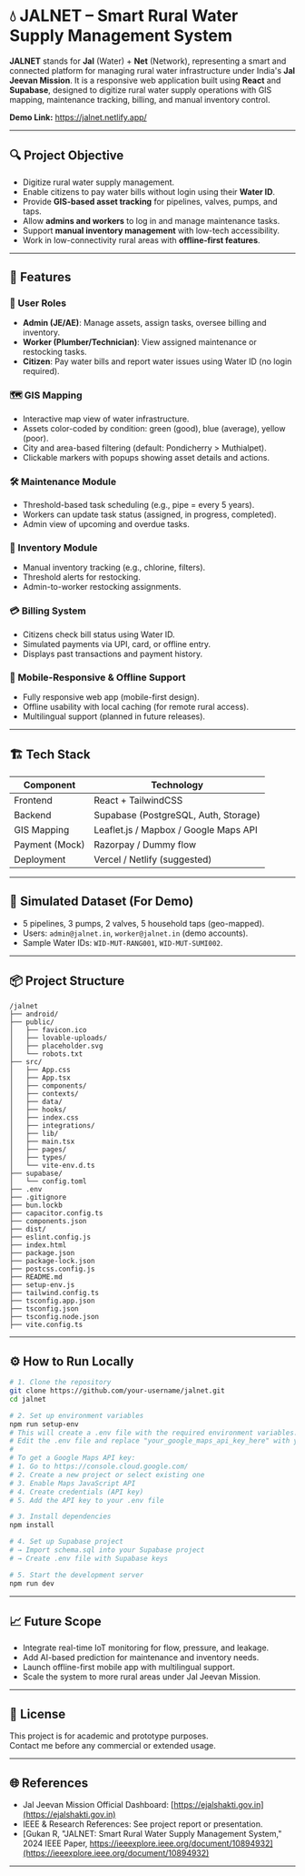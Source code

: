 # 💧 JALNET – Smart Rural Water Supply Management System

**JALNET** stands for **Jal** (Water) + **Net** (Network), representing a smart and connected platform for managing rural water infrastructure under India's **Jal Jeevan Mission**. It is a responsive web application built using **React** and **Supabase**, designed to digitize rural water supply operations with GIS mapping, maintenance tracking, billing, and manual inventory control.

**Demo Link:** https://jalnet.netlify.app/

---

## 🔍 Project Objective

- Digitize rural water supply management.
- Enable citizens to pay water bills without login using their **Water ID**.
- Provide **GIS-based asset tracking** for pipelines, valves, pumps, and taps.
- Allow **admins and workers** to log in and manage maintenance tasks.
- Support **manual inventory management** with low-tech accessibility.
- Work in low-connectivity rural areas with **offline-first features**.

---

## 🚀 Features

### 👤 User Roles

- **Admin (JE/AE)**: Manage assets, assign tasks, oversee billing and inventory.
- **Worker (Plumber/Technician)**: View assigned maintenance or restocking tasks.
- **Citizen**: Pay water bills and report water issues using Water ID (no login required).

### 🗺️ GIS Mapping

- Interactive map view of water infrastructure.
- Assets color-coded by condition: green (good), blue (average), yellow (poor).
- City and area-based filtering (default: Pondicherry > Muthialpet).
- Clickable markers with popups showing asset details and actions.

### 🛠️ Maintenance Module

- Threshold-based task scheduling (e.g., pipe = every 5 years).
- Workers can update task status (assigned, in progress, completed).
- Admin view of upcoming and overdue tasks.

### 💼 Inventory Module

- Manual inventory tracking (e.g., chlorine, filters).
- Threshold alerts for restocking.
- Admin-to-worker restocking assignments.

### 💳 Billing System

- Citizens check bill status using Water ID.
- Simulated payments via UPI, card, or offline entry.
- Displays past transactions and payment history.

### 📱 Mobile-Responsive & Offline Support

- Fully responsive web app (mobile-first design).
- Offline usability with local caching (for remote rural access).
- Multilingual support (planned in future releases).

---

## 🏗️ Tech Stack

| Component      | Technology                            |
| -------------- | ------------------------------------- |
| Frontend       | React + TailwindCSS                   |
| Backend        | Supabase (PostgreSQL, Auth, Storage)  |
| GIS Mapping    | Leaflet.js / Mapbox / Google Maps API |
| Payment (Mock) | Razorpay / Dummy flow                 |
| Deployment     | Vercel / Netlify (suggested)          |

---

## 🧪 Simulated Dataset (For Demo)

- 5 pipelines, 3 pumps, 2 valves, 5 household taps (geo-mapped).
- Users: `admin@jalnet.in`, `worker@jalnet.in` (demo accounts).
- Sample Water IDs: `WID-MUT-RANG001`, `WID-MUT-SUMI002`.

---

## 📦 Project Structure

```
/jalnet
├── android/
├── public/
│   ├── favicon.ico
│   ├── lovable-uploads/
│   ├── placeholder.svg
│   └── robots.txt
├── src/
│   ├── App.css
│   ├── App.tsx
│   ├── components/
│   ├── contexts/
│   ├── data/
│   ├── hooks/
│   ├── index.css
│   ├── integrations/
│   ├── lib/
│   ├── main.tsx
│   ├── pages/
│   ├── types/
│   └── vite-env.d.ts
├── supabase/
│   └── config.toml
├── .env
├── .gitignore
├── bun.lockb
├── capacitor.config.ts
├── components.json
├── dist/
├── eslint.config.js
├── index.html
├── package.json
├── package-lock.json
├── postcss.config.js
├── README.md
├── setup-env.js
├── tailwind.config.ts
├── tsconfig.app.json
├── tsconfig.json
├── tsconfig.node.json
├── vite.config.ts
```

---

## ⚙️ How to Run Locally

```bash
# 1. Clone the repository
git clone https://github.com/your-username/jalnet.git
cd jalnet

# 2. Set up environment variables
npm run setup-env
# This will create a .env file with the required environment variables.
# Edit the .env file and replace "your_google_maps_api_key_here" with your actual API key.
#
# To get a Google Maps API key:
# 1. Go to https://console.cloud.google.com/
# 2. Create a new project or select existing one
# 3. Enable Maps JavaScript API
# 4. Create credentials (API key)
# 5. Add the API key to your .env file

# 3. Install dependencies
npm install

# 4. Set up Supabase project
# → Import schema.sql into your Supabase project
# → Create .env file with Supabase keys

# 5. Start the development server
npm run dev
```

---

## 📈 Future Scope

- Integrate real-time IoT monitoring for flow, pressure, and leakage.
- Add AI-based prediction for maintenance and inventory needs.
- Launch offline-first mobile app with multilingual support.
- Scale the system to more rural areas under Jal Jeevan Mission.

---

## 📝 License

This project is for academic and prototype purposes.  
Contact me before any commercial or extended usage.

---

## 🌐 References

- Jal Jeevan Mission Official Dashboard: [https://ejalshakti.gov.in](https://ejalshakti.gov.in)
- IEEE & Research References: See project report or presentation.
- [Gukan R, "JALNET: Smart Rural Water Supply Management System," 2024 IEEE Paper, https://ieeexplore.ieee.org/document/10894932](https://ieeexplore.ieee.org/document/10894932)

---
